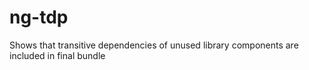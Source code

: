 # ng-tdp
Shows that transitive dependencies of unused library components are included in final bundle
